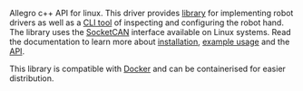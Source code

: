 Allegro c++ API for linux. This driver provides [library](https://touchlab-avatarx.github.io/allegro_api/api.html) for implementing robot drivers as well as a [CLI tool](https://touchlab-avatarx.github.io/allegro_api/cli.html) of inspecting and configuring the robot hand. The library uses the [SocketCAN](https://en.wikipedia.org/wiki/SocketCAN) interface available on Linux systems. Read the documentation to learn more about [installation](https://touchlab-avatarx.github.io/allegro_api/install.html), [example usage](https://touchlab-avatarx.github.io/allegro_api/api.html) and the [API](https://touchlab-avatarx.github.io/allegro_api/example.html).

This library is compatible with [Docker](https://www.docker.com/) and can be containerised for easier distribution.
